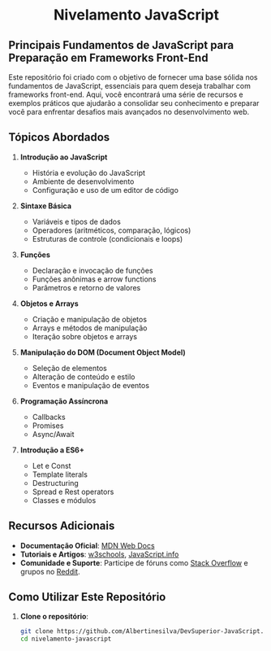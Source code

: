 <h1 align="center">Nivelamento JavaScript</h1>

## Principais Fundamentos de JavaScript para Preparação em Frameworks Front-End

Este repositório foi criado com o objetivo de fornecer uma base sólida nos fundamentos de JavaScript, essenciais para quem deseja trabalhar com frameworks front-end. Aqui, você encontrará uma série de recursos e exemplos práticos que ajudarão a consolidar seu conhecimento e preparar você para enfrentar desafios mais avançados no desenvolvimento web.

## Tópicos Abordados

1. **Introdução ao JavaScript**
   - História e evolução do JavaScript
   - Ambiente de desenvolvimento
   - Configuração e uso de um editor de código

2. **Sintaxe Básica**
   - Variáveis e tipos de dados
   - Operadores (aritméticos, comparação, lógicos)
   - Estruturas de controle (condicionais e loops)

3. **Funções**
   - Declaração e invocação de funções
   - Funções anônimas e arrow functions
   - Parâmetros e retorno de valores

4. **Objetos e Arrays**
   - Criação e manipulação de objetos
   - Arrays e métodos de manipulação
   - Iteração sobre objetos e arrays

5. **Manipulação do DOM (Document Object Model)**
   - Seleção de elementos
   - Alteração de conteúdo e estilo
   - Eventos e manipulação de eventos

6. **Programação Assíncrona**
   - Callbacks
   - Promises
   - Async/Await

7. **Introdução a ES6+**
   - Let e Const
   - Template literals
   - Destructuring
   - Spread e Rest operators
   - Classes e módulos

## Recursos Adicionais

- **Documentação Oficial**: [MDN Web Docs](https://developer.mozilla.org/pt-BR/docs/Web/JavaScript)
- **Tutoriais e Artigos**: [w3schools](https://www.w3schools.com/js/), [JavaScript.info](https://javascript.info/)
- **Comunidade e Suporte**: Participe de fóruns como [Stack Overflow](https://stackoverflow.com/questions/tagged/javascript) e grupos no [Reddit](https://www.reddit.com/r/javascript/).

## Como Utilizar Este Repositório

1. **Clone o repositório**:
   ```bash
   git clone https://github.com/Albertinesilva/DevSuperior-JavaScript.git
   cd nivelamento-javascript
